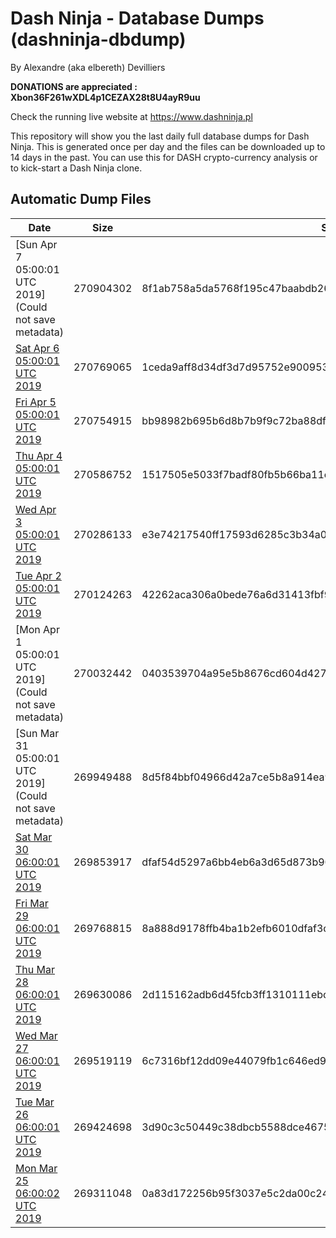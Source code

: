 # Dash Ninja - Database Dumps (dashninja-dbdump)
By Alexandre (aka elbereth) Devilliers

**DONATIONS are appreciated : Xbon36F261wXDL4p1CEZAX28t8U4ayR9uu**

Check the running live website at https://www.dashninja.pl

This repository will show you the last daily full database dumps for Dash Ninja. This is generated once per day and the files can be downloaded up to 14 days in the past.
You can use this for DASH crypto-currency analysis or to kick-start a Dash Ninja clone.


## Automatic Dump Files
| Date | Size | SHA256 |
|--|--|--|
| [Sun Apr  7 05:00:01 UTC 2019](Could not save metadata) | 270904302 | 8f1ab758a5da5768f195c47baabdb26bdb9c6cd47764c450aa6140a385a3ca1b | 
| [Sat Apr  6 05:00:01 UTC 2019](https://transfer.sh/5NkEF/dashninja-dbdump-20190406070001.tar.bz2) | 270769065 | 1ceda9aff8d34df3d7d95752e900953ab43fca1cccefa423110dbc7519f55847 | 
| [Fri Apr  5 05:00:01 UTC 2019]() | 270754915 | bb98982b695b6d8b7b9f9c72ba88df73b755e7449d7a85823626f16c89c1c9b6 | 
| [Thu Apr  4 05:00:01 UTC 2019](https://transfer.sh/HHkzW/dashninja-dbdump-20190404070001.tar.bz2) | 270586752 | 1517505e5033f7badf80fb5b66ba11e3655d943427e74e2f4cfd14f5fb00c7a3 | 
| [Wed Apr  3 05:00:01 UTC 2019](https://transfer.sh/7hZNp/dashninja-dbdump-20190403070001.tar.bz2) | 270286133 | e3e74217540ff17593d6285c3b34a014342cb7570947329da12c6a9b2dd8404c | 
| [Tue Apr  2 05:00:01 UTC 2019](https://transfer.sh/vb59r/dashninja-dbdump-20190402070001.tar.bz2) | 270124263 | 42262aca306a0bede76a6d31413fbf94d64ad8542fd3f1a9365dc0b7ad5df4be | 
| [Mon Apr  1 05:00:01 UTC 2019](Could not save metadata) | 270032442 | 0403539704a95e5b8676cd604d42797fffd95f0f7a7953d82b49ba5215a3fc45 | 
| [Sun Mar 31 05:00:01 UTC 2019](Could not save metadata) | 269949488 | 8d5f84bbf04966d42a7ce5b8a914ea96033ec234e4c2542d93facf147e566a68 | 
| [Sat Mar 30 06:00:01 UTC 2019](https://transfer.sh/SLFIA/dashninja-dbdump-20190330070001.tar.bz2) | 269853917 | dfaf54d5297a6bb4eb6a3d65d873b9096fc8b64f38f3b1084160d0f9f0a61d06 | 
| [Fri Mar 29 06:00:01 UTC 2019](https://transfer.sh/20vnk/dashninja-dbdump-20190329070001.tar.bz2) | 269768815 | 8a888d9178ffb4ba1b2efb6010dfaf3c30d222c9ef03778633d3990dbf73cbb5 | 
| [Thu Mar 28 06:00:01 UTC 2019](https://transfer.sh/QhbQT/dashninja-dbdump-20190328070001.tar.bz2) | 269630086 | 2d115162adb6d45fcb3ff1310111ebc9ed96df22ed66bae78d416bbeed50a4dd | 
| [Wed Mar 27 06:00:01 UTC 2019](https://transfer.sh/uAxwr/dashninja-dbdump-20190327070001.tar.bz2) | 269519119 | 6c7316bf12dd09e44079fb1c646ed9ec2f4cc3d5e11a733c1bd07669794d769a | 
| [Tue Mar 26 06:00:01 UTC 2019](https://transfer.sh/6MstK/dashninja-dbdump-20190326070001.tar.bz2) | 269424698 | 3d90c3c50449c38dbcb5588dce467533a231b1dc7b71250cb2ef13f07f7f24da | 
| [Mon Mar 25 06:00:02 UTC 2019](https://transfer.sh/utZ1Z/dashninja-dbdump-20190325070001.tar.bz2) | 269311048 | 0a83d172256b95f3037e5c2da00c24228d5a2efa220c7ec0d5ca3f99f1801259 | 
